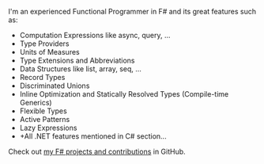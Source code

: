 I'm an experienced Functional Programmer in F# and its great features such as:

- Computation Expressions like async, query, ...
- Type Providers
- Units of Measures
- Type Extensions and Abbreviations
- Data Structures like list, array, seq, ...
- Record Types
- Discriminated Unions
- Inline Optimization and Statically Resolved Types (Compile-time Generics)
- Flexible Types
- Active Patterns
- Lazy Expressions
- +All .NET features mentioned in C# section...

Check out [my F# projects and contributions](https://github.com/avestura?utf8=%E2%9C%93&tab=repositories&q=&type=&language=f%23) in GitHub.
